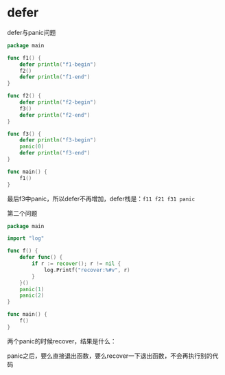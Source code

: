 # defer

defer与panic问题
```go
package main

func f1() {
	defer println("f1-begin")
	f2()
	defer println("f1-end")
}

func f2() {
	defer println("f2-begin")
	f3()
	defer println("f2-end")
}

func f3() {
	defer println("f3-begin")
	panic(0)
	defer println("f3-end")
}

func main() {
	f1()
}
```

最后f3中panic，所以defer不再增加，defer栈是：`f11 f21 f31 panic`

第二个问题
```go
package main

import "log"

func f() {
	defer func() {
		if r := recover(); r != nil {
			log.Printf("recover:%#v", r)
		}
	}()
	panic(1)
	panic(2)
}

func main() {
	f()
}
```

两个panic的时候recover，结果是什么：

panic之后，要么直接退出函数，要么recover一下退出函数，不会再执行别的代码

